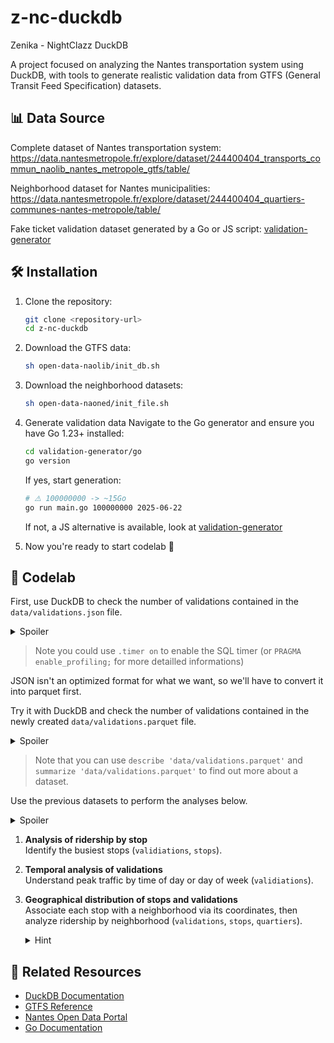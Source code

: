 # z-nc-duckdb

Zenika - NightClazz DuckDB

A project focused on analyzing the Nantes transportation system using DuckDB, with tools to generate realistic validation data from GTFS (General Transit Feed Specification) datasets.

## 📊 Data Source

Complete dataset of Nantes transportation system: 
https://data.nantesmetropole.fr/explore/dataset/244400404_transports_commun_naolib_nantes_metropole_gtfs/table/

Neighborhood dataset for Nantes municipalities:
https://data.nantesmetropole.fr/explore/dataset/244400404_quartiers-communes-nantes-metropole/table/

Fake ticket validation dataset generated by a Go or JS script:
[validation-generator](/validation-generator/)

## 🛠️ Installation

1. Clone the repository:
   ```bash
   git clone <repository-url>
   cd z-nc-duckdb
   ```

2. Download the GTFS data:
   ```bash
   sh open-data-naolib/init_db.sh
   ```

3. Download the neighborhood datasets:
   ```bash
   sh open-data-naoned/init_file.sh
   ```

4. Generate validation data
   Navigate to the Go generator and ensure you have Go 1.23+ installed:
   ```bash
   cd validation-generator/go
   go version
   ```
   If yes, start generation:
   ```bash
   # ⚠️ 100000000 -> ~15Go
   go run main.go 100000000 2025-06-22
   ```
   If not, a JS alternative is available, look at [validation-generator](/validation-generator/)

5. Now you're ready to start codelab 🎉

## 🧪 Codelab

First, use DuckDB to check the number of validations contained in the `data/validations.json` file.

<details>
  <summary>Spoiler</summary>

  ```sql
  select count(*) from 'data/validations.json';
  ```

</details>

> Note you could use `.timer on` to enable the SQL timer (or `PRAGMA enable_profiling;` for more detailled informations)

JSON isn't an optimized format for what we want, so we'll have to convert it into parquet first.

Try it with DuckDB and check the number of validations contained in the newly created `data/validations.parquet` file.

<details>
  <summary>Spoiler</summary>

  ```sql
  copy (from 'data/validations.json') to 'data/validations.parquet';
  select count(*) from 'data/validations.parquet';
  ```

</details>

> Note that you can use `describe 'data/validations.parquet'` and `summarize 'data/validations.parquet'` to find out more about a dataset.

Use the previous datasets to perform the analyses below.

<details>
<summary>Spoiler</summary>

To attach the Naolib dataset:
```sql
attach 'data/open-data-naolib.duckdb' as naolib;
from naolib.stops;
```
You can also use the files directly (`from read_csv('data/open-data-naolib/stops.txt')`).

To load the Naoned dataset:
```sql
create table quartiers as (from 'data/open-data-naoned-quartiers.parquet');
```
You can also use the file directly (`from 'data/open-data-naoned-quartiers.parquet'`).

To read the file of validations:
```sql
from 'data/validations.parquet';
```

</details>

1. **Analysis of ridership by stop**  
   Identify the busiest stops (`validiations`, `stops`).

2. **Temporal analysis of validations**  
   Understand peak traffic by time of day or day of week (`validiations`).

3. **Geographical distribution of stops and validations**  
   Associate each stop with a neighborhood via its coordinates, then analyze ridership by neighborhood (`validations`, `stops`, `quartiers`).
   <details>
   <summary>Hint</summary>

   You may need the [Spatial Extension](https://duckdb.org/docs/stable/core_extensions/spatial/overview.html):
   ```sql
   install spatial;
   load spatial;
   ```

   </details>

## 🔗 Related Resources

- [DuckDB Documentation](https://duckdb.org/docs/)
- [GTFS Reference](https://gtfs.org/reference/)
- [Nantes Open Data Portal](https://data.nantesmetropole.fr/)
- [Go Documentation](https://golang.org/doc/)
